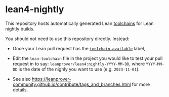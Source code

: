 # lean4-nightly

This repository hosts automatically generated Lean [toolchains](https://github.com/leanprover/elan#elan-lean-version-manager) for Lean nightly builds.

You should not need to use this repository directly. Instead:
* Once your Lean pull request has the [`toolchain-available`](https://github.com/leanprover/lean4/pulls?q=is%3Apr+is%3Aopen+label%3Atoolchain-available) label,
* Edit the `lean-toolchain` file in the project you would like to test your pull request in to say:
  `leanprover/lean4:nightly-YYYY-MM-DD`, where `YYYY-MM-DD` is the date of the nighly you want to use (e.g. `2023-11-01`).

* See also https://leanprover-community.github.io/contribute/tags_and_branches.html for more details.

